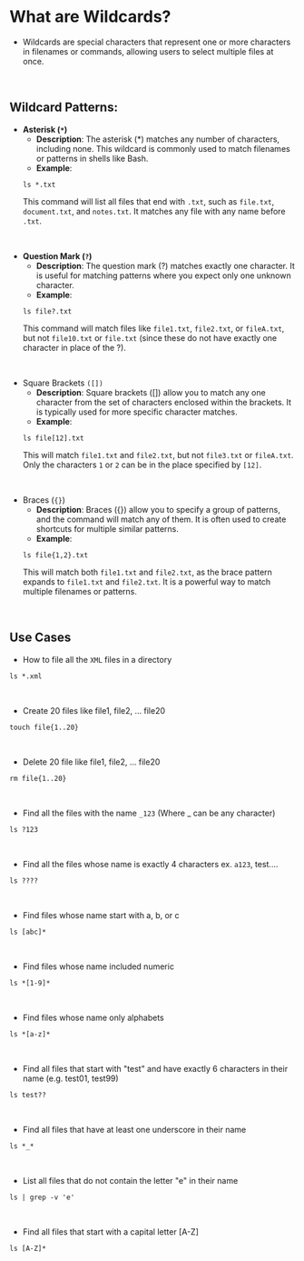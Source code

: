 # What are Wildcards?
- Wildcards are special characters that represent one or more characters in filenames or commands, allowing users to select multiple files at once.

<br>

## Wildcard Patterns:
- **Asterisk (`*`)**
  - **Description**: The asterisk (*) matches any number of characters, including none. This wildcard is commonly used to match filenames or patterns in shells like Bash.
  - **Example**: 
   ```
   ls *.txt
   ```
   This command will list all files that end with `.txt`, such as `file.txt`, `document.txt`, and `notes.txt`. It matches any file with any name before `.txt`.

<br>

- **Question Mark (`?`)**
  - **Description**: The question mark (?) matches exactly one character. It is useful for matching patterns where you expect only one unknown character.
  - **Example**: 
   ```
   ls file?.txt
   ```
   This command will match files like `file1.txt`, `file2.txt`, or `fileA.txt`, but not `file10.txt` or `file.txt` (since these do not have exactly one character in place of the ?).

<br>

- Square Brackets `([])`
  - **Description**: Square brackets ([]) allow you to match any one character from the set of characters enclosed within the brackets. It is typically used for more specific character matches.
  - **Example**: 
   ```
   ls file[12].txt
   ```
   This will match `file1.txt` and `file2.txt`, but not `file3.txt` or `fileA.txt`. Only the characters `1` or `2` can be in the place specified by `[12]`.

<br>

- Braces (`{}`)
  - **Description**: Braces ({}) allow you to specify a group of patterns, and the command will match any of them. It is often used to create shortcuts for multiple similar patterns.
  - **Example**: 
   ```
   ls file{1,2}.txt
   ```
   This will match both `file1.txt` and `file2.txt`, as the brace pattern expands to `file1.txt` and `file2.txt`. It is a powerful way to match multiple filenames or patterns.

<br>

## Use Cases
- How to file all the `XML` files in a directory
```
ls *.xml
```

<br>

- Create 20 files like file1, file2, ... file20
```
touch file{1..20}
```
<br>

- Delete 20 file like file1, file2, ... file20
```
rm file{1..20}
```
<br>

- Find all the files with the name `_123` (Where _ can be any character)
```
ls ?123
```
<br>

- Find all the files whose name is exactly 4 characters ex. `a123`, test....
```
ls ????
```
<br>

- Find files whose name start with a, b, or c
```
ls [abc]*
```

<br>

- Find files whose name included numeric
```
ls *[1-9]*
```
<br>

- Find files whose name only alphabets
```
ls *[a-z]*
```
<br>

- Find all files that start with "test" and have exactly 6 characters in their name (e.g. test01, test99)
```
ls test??
```
<br>

- Find all files that have at least one underscore in their name
```
ls *_*
```
<br>

- List all files that do not contain the letter "e" in their name
```
ls | grep -v 'e'
```
<br>

- Find all files that start with a capital letter [A-Z]
```
ls [A-Z]*
```
<br>